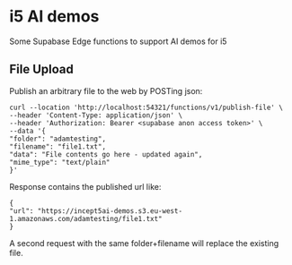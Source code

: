 # i5 AI demos

Some Supabase Edge functions to support AI demos for i5

## File Upload

Publish an arbitrary file to the web by POSTing json:

    curl --location 'http://localhost:54321/functions/v1/publish-file' \
    --header 'Content-Type: application/json' \
    --header 'Authorization: Bearer <supabase anon access token>' \
    --data '{
    "folder": "adamtesting",
    "filename": "file1.txt",
    "data": "File contents go here - updated again",
    "mime_type": "text/plain"
    }'

Response contains the published url like:

    {
    "url": "https://incept5ai-demos.s3.eu-west-1.amazonaws.com/adamtesting/file1.txt"
    }

A second request with the same folder+filename will replace the existing file.